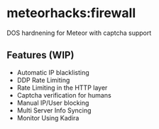 # meteorhacks:firewall

DOS hardnening for Meteor with captcha support

## Features (WIP)

* Automatic IP blacklisting
* DDP Rate Limiting
* Rate Limiting in the HTTP layer
* Captcha verification for humans
* Manual IP/User blocking
* Multi Server Info Syncing
* Monitor Using Kadira

